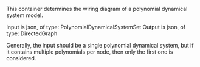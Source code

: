 This container determines the wiring diagram of a polynomial dynamical
system model.

Input is json, of type: PolynomialDynamicalSystemSet
Output is json, of type: DirectedGraph

Generally, the input should be a single polynomial dynamical system,
but if it contains multiple polynomials per node, then only the first
one is considered.

